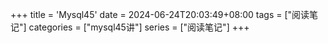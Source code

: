 +++
title = 'Mysql45'
date = 2024-06-24T20:03:49+08:00
tags = ["阅读笔记"]
categories = ["mysql45讲"]
series = ["阅读笔记"]
+++
